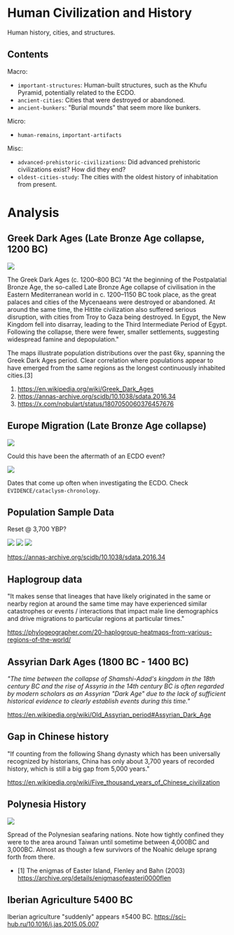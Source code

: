 # Human Civilization and History

Human history, cities, and structures.

## Contents

Macro:
- `important-structures`: Human-built structures, such as the Khufu Pyramid, potentially related to the ECDO.
- `ancient-cities`: Cities that were destroyed or abandoned.
- `ancient-bunkers`: "Burial mounds" that seem more like bunkers.

Micro:
- `human-remains`, `important-artifacts`

Misc:
- `advanced-prehistoric-civilizations`: Did advanced prehistoric civilizations exist? How did they end?
- `oldest-cities-study`: The cities with the oldest history of inhabitation from present.

# Analysis

## Greek Dark Ages (Late Bronze Age collapse, 1200 BC)

![](img/greek-dark-ages.jpg)

The Greek Dark Ages (c. 1200–800 BC) "At the beginning of the Postpalatial Bronze Age, the so-called Late Bronze Age collapse of civilisation in the Eastern Mediterranean world in c. 1200–1150 BC took place, as the great palaces and cities of the Mycenaeans were destroyed or abandoned. At around the same time, the Hittite civilization also suffered serious disruption, with cities from Troy to Gaza being destroyed. In Egypt, the New Kingdom fell into disarray, leading to the Third Intermediate Period of Egypt. Following the collapse, there were fewer, smaller settlements, suggesting widespread famine and depopulation." 

The maps illustrate population distributions over the past 6ky, spanning the Greek Dark Ages period. Clear correlation where populations appear to have emerged from the same regions as the longest continuously inhabited cities.[3]

1. https://en.wikipedia.org/wiki/Greek_Dark_Ages
2. https://annas-archive.org/scidb/10.1038/sdata.2016.34
3. https://x.com/nobulart/status/1807050060376457676

## Europe Migration (Late Bronze Age collapse)

![](img/1200-migrations.jpg)

Could this have been the aftermath of an ECDO event?

![](img/1700-bc.jpg)

Dates that come up often when investigating the ECDO. Check `EVIDENCE/cataclysm-chronology`.

## Population Sample Data

Reset @ 3,700 YBP?

![](img/population-sample1.jpg)
![](img/population-sample2.jpg)
![](img/population-sample3.jpg)

https://annas-archive.org/scidb/10.1038/sdata.2016.34

## Haplogroup data

"It makes sense that lineages that have likely originated in the same or nearby region at around the same time may have experienced similar catastrophes or events / interactions that impact male line demographics and drive migrations to particular regions at particular times."

https://phylogeographer.com/20-haplogroup-heatmaps-from-various-regions-of-the-world/

## Assyrian Dark Ages (1800 BC - 1400 BC)

*"The time between the collapse of Shamshi-Adad's kingdom in the 18th century BC and the rise of Assyria in the 14th century BC is often regarded by modern scholars as an Assyrian "Dark Age" due to the lack of sufficient historical evidence to clearly establish events during this time."*

https://en.wikipedia.org/wiki/Old_Assyrian_period#Assyrian_Dark_Age

## Gap in Chinese history

"If counting from the following Shang dynasty which has been universally recognized by historians, China has only about 3,700 years of recorded history, which is still a big gap from 5,000 years."

https://en.wikipedia.org/wiki/Five_thousand_years_of_Chinese_civilization

## Polynesia History

![](img/polynesian.jpg)

Spread of the Polynesian seafaring nations. Note how tightly confined they were to the area around Taiwan until sometime between 4,000BC and 3,000BC. Almost as though a few survivors of the Noahic deluge sprang forth from there.
- [1] The enigmas of Easter Island, Flenley and Bahn (2003) https://archive.org/details/enigmasofeasteri0000flen

## Iberian Agriculture 5400 BC

Iberian agriculture "suddenly" appears ±5400 BC. https://sci-hub.ru/10.1016/j.jas.2015.05.007
